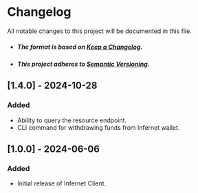 # Changelog

All notable changes to this project will be documented in this file.

- ##### The format is based on [Keep a Changelog](https://keepachangelog.com/en/1.0.0/).
- ##### This project adheres to [Semantic Versioning](https://semver.org/spec/v2.0.0.html).

## [1.4.0] - 2024-10-28

### Added
- Ability to query the resource endpoint.
- CLI command for withdrawing funds from Infernet wallet.

## [1.0.0] - 2024-06-06

### Added
- Initial release of Infernet Client.
